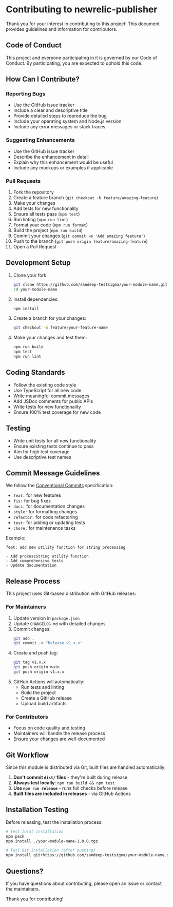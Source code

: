 # Contributing to newrelic-publisher

Thank you for your interest in contributing to this project! This document provides guidelines and information for contributors.

## Code of Conduct

This project and everyone participating in it is governed by our Code of Conduct. By participating, you are expected to uphold this code.

## How Can I Contribute?

### Reporting Bugs

- Use the GitHub issue tracker
- Include a clear and descriptive title
- Provide detailed steps to reproduce the bug
- Include your operating system and Node.js version
- Include any error messages or stack traces

### Suggesting Enhancements

- Use the GitHub issue tracker
- Describe the enhancement in detail
- Explain why this enhancement would be useful
- Include any mockups or examples if applicable

### Pull Requests

1. Fork the repository
2. Create a feature branch (`git checkout -b feature/amazing-feature`)
3. Make your changes
4. Add tests for new functionality
5. Ensure all tests pass (`npm test`)
6. Run linting (`npm run lint`)
7. Format your code (`npm run format`)
8. Build the project (`npm run build`)
9. Commit your changes (`git commit -m 'Add amazing feature'`)
10. Push to the branch (`git push origin feature/amazing-feature`)
11. Open a Pull Request

## Development Setup

1. Clone your fork:
   ```bash
   git clone https://github.com/sandeep-testsigma/your-module-name.git
   cd your-module-name
   ```

2. Install dependencies:
   ```bash
   npm install
   ```

3. Create a branch for your changes:
   ```bash
   git checkout -b feature/your-feature-name
   ```

4. Make your changes and test them:
   ```bash
   npm run build
   npm test
   npm run lint
   ```

## Coding Standards

- Follow the existing code style
- Use TypeScript for all new code
- Write meaningful commit messages
- Add JSDoc comments for public APIs
- Write tests for new functionality
- Ensure 100% test coverage for new code

## Testing

- Write unit tests for all new functionality
- Ensure existing tests continue to pass
- Aim for high test coverage
- Use descriptive test names

## Commit Message Guidelines

We follow the [Conventional Commits](https://www.conventionalcommits.org/) specification:

- `feat:` for new features
- `fix:` for bug fixes
- `docs:` for documentation changes
- `style:` for formatting changes
- `refactor:` for code refactoring
- `test:` for adding or updating tests
- `chore:` for maintenance tasks

Example:
```
feat: add new utility function for string processing

- Add processString utility function
- Add comprehensive tests
- Update documentation
```

## Release Process

This project uses Git-based distribution with GitHub releases:

### For Maintainers

1. Update version in `package.json`
2. Update `CHANGELOG.md` with detailed changes
3. Commit changes:
   ```bash
   git add .
   git commit -m "Release v1.x.x"
   ```
4. Create and push tag:
   ```bash
   git tag v1.x.x
   git push origin main
   git push origin v1.x.x
   ```
5. GitHub Actions will automatically:
   - Run tests and linting
   - Build the project
   - Create a GitHub release
   - Upload build artifacts

### For Contributors

- Focus on code quality and testing
- Maintainers will handle the release process
- Ensure your changes are well-documented

## Git Workflow

Since this module is distributed via Git, built files are handled automatically:

1. **Don't commit `dist/` files** - they're built during release
2. **Always test locally**: `npm run build && npm test`
3. **Use `npm run release`** - runs full checks before release
4. **Built files are included in releases** - via GitHub Actions

## Installation Testing

Before releasing, test the installation process:

```bash
# Test local installation
npm pack
npm install ./your-module-name-1.0.0.tgz

# Test Git installation (after pushing)
npm install git+https://github.com/sandeep-testsigma/your-module-name.git#your-branch
```

## Questions?

If you have questions about contributing, please open an issue or contact the maintainers.

Thank you for contributing! 